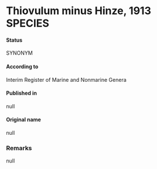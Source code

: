 # Thiovulum minus Hinze, 1913 SPECIES

#### Status
SYNONYM

#### According to
Interim Register of Marine and Nonmarine Genera

#### Published in
null

#### Original name
null

### Remarks
null